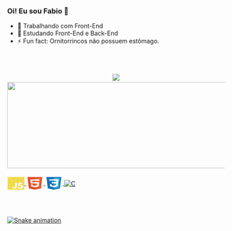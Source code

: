 ### Oi! Eu sou Fabio 👋

- 🔭 Trabalhando com Front-End 
- 🌱 Estudando Front-End e Back-End
- ⚡ Fun fact: Ornitorrincos não possuem estômago.

<br></br>

<div align="center">
  <a href="https://github.com/webFabioH">
  <img height="180em" src="https://github-readme-stats.vercel.app/api?username=webFabioH&show_icons=true&theme=dark&include_all_commits=true&count_private=true"/>
  <img height="200em" width="550rem" src="https://github-readme-stats.vercel.app/api/top-langs/?username=webFabioH&layout=compact&langs_count=7&theme=dark"/>
</div>
  
<div style="display: inline_block"><br>
  <img align="center" alt="Js" height="30" width="40" src="https://raw.githubusercontent.com/devicons/devicon/master/icons/javascript/javascript-plain.svg">
  <img align="center" alt="HTML" height="30" width="40" src="https://raw.githubusercontent.com/devicons/devicon/master/icons/html5/html5-original.svg">
  <img align="center" alt="CSS" height="30" width="40" src="https://raw.githubusercontent.com/devicons/devicon/master/icons/css3/css3-original.svg">
  <img align="center" alt="C" height="30" width="40" src="https://cdn.jsdelivr.net/gh/devicons/devicon/icons/c/c-original.svg" />     
</div>
 
<br></br>
  

![Snake animation](https://github.com/webFabioH/webFabioH/blob/output/github-contribution-grid-snake.svg)  

